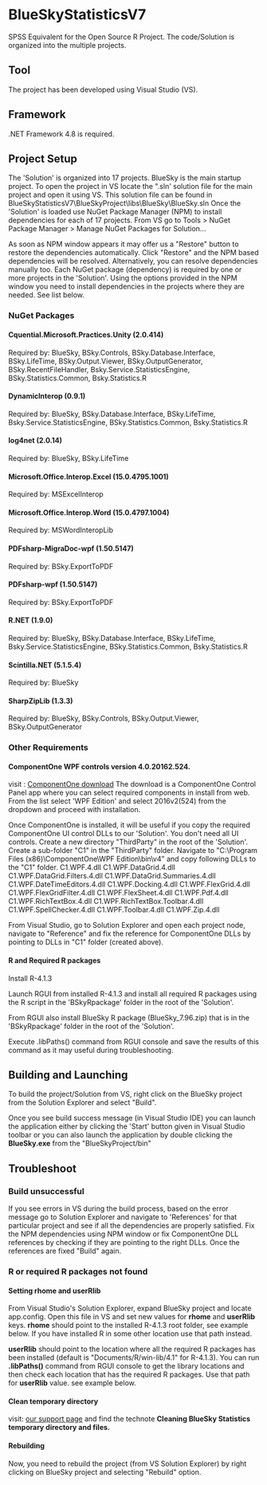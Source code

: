 # BlueSkyStatisticsV7
SPSS Equivalent for the Open Source R Project.
The code/Solution is organized into the multiple projects.
## Tool
The project has been developed using Visual Studio (VS).

## Framework
.NET Framework 4.8 is required.

## Project Setup
The 'Solution' is organized into 17 projects. BlueSky is the main startup project. To open the project in VS locate the ".sln' solution file for the main project and open it using VS. This solution file can be found in BlueSkyStatisticsV7\BlueSkyProject\libs\BlueSky\BlueSky.sln
Once the 'Solution' is loaded use NuGet Package Manager (NPM) to install dependencies for each of 17 projects. From VS go to
Tools > NuGet Package Manager > Manage NuGet Packages for Solution...

As soon as NPM window appears it may offer us a "Restore" button to restore the dependencies automatically. Click "Restore" and the NPM based dependencies will be resolved. Alternatively, you can resolve dependencies manually too. Each NuGet package (dependency) is required by one or more projects in the 'Solution'. Using the options provided in the NPM window you need to install dependencies in the projects where they are needed. See list below.

### NuGet Packages

#### Cquential.Microsoft.Practices.Unity (2.0.414)
Required by:
BlueSky, BSky.Controls,  BSky.Database.Interface, BSky.LifeTime, BSky.Output.Viewer, BSky.OutputGenerator, BSky.RecentFileHandler, Bsky.Service.StatisticsEngine, BSky.Statistics.Common, Bsky.Statistics.R

#### DynamicInterop (0.9.1)
Required by:
BlueSky, BSky.Database.Interface, BSky.LifeTime, Bsky.Service.StatisticsEngine, BSky.Statistics.Common, Bsky.Statistics.R

#### log4net (2.0.14)
Required by:
BlueSky, BSky.LifeTime

#### Microsoft.Office.Interop.Excel (15.0.4795.1001)
Required by:
MSExcelInterop

#### Microsoft.Office.Interop.Word (15.0.4797.1004)
Required by:
MSWordInteropLib

#### PDFsharp-MigraDoc-wpf (1.50.5147)
Required by:
BSky.ExportToPDF

#### PDFsharp-wpf (1.50.5147)
Required by:
BSky.ExportToPDF

#### R.NET (1.9.0)
Required by:
BlueSky, BSky.Database.Interface, BSky.LifeTime, Bsky.Service.StatisticsEngine, BSky.Statistics.Common, Bsky.Statistics.R

#### Scintilla.NET (5.1.5.4)
Required by:
BlueSky

#### SharpZipLib (1.3.3)
Required by:
BlueSky, BSky.Controls, BSky.Output.Viewer, BSky.OutputGenerator

### Other Requirements

#### ComponentOne WPF controls version 4.0.20162.524.
visit : [ComponentOne download](https://www.grapecity.com/componentone/download)
The download is a ComponentOne Control Panel app where you can select required components in install from web. From the list select 'WPF Edition' and select 2016v2(524) from the dropdown and proceed with installation.

Once ComponentOne is installed, it will be useful if you copy the required ComponentOne UI control DLLs to our 'Solution'. You don't need all UI controls. Create a new directory "ThirdParty" in the root of the 'Solution'. Create a sub-folder "C1" in the "ThirdParty" folder. Navigate to "C:\Program Files (x86)\ComponentOne\WPF Edition\bin\v4" and copy following DLLs to the "C1" folder.
C1.WPF.4.dll
C1.WPF.DataGrid.4.dll
C1.WPF.DataGrid.Filters.4.dll
C1.WPF.DataGrid.Summaries.4.dll
C1.WPF.DateTimeEditors.4.dll
C1.WPF.Docking.4.dll
C1.WPF.FlexGrid.4.dll
C1.WPF.FlexGridFilter.4.dll
C1.WPF.FlexSheet.4.dll
C1.WPF.Pdf.4.dll
C1.WPF.RichTextBox.4.dll
C1.WPF.RichTextBox.Toolbar.4.dll
C1.WPF.SpellChecker.4.dll
C1.WPF.Toolbar.4.dll
C1.WPF.Zip.4.dll

From Visual Studio, go to Solution Explorer and open each project node, navigate to "Reference" and fix the reference for ComponentOne DLLs by pointing to DLLs in "C1" folder (created above).

#### R and Required R packages

Install R-4.1.3 

Launch RGUI from installed R-4.1.3 and install all required R packages using the R script in the 'BSkyRpackage' folder in the root of the 'Solution'.

From RGUI also install BlueSky R package (BlueSky_7.96.zip) that is in the 'BSkyRpackage' folder in the root of the 'Solution'.

Execute .libPaths() command from RGUI console and save the results of this command as it may useful during troubleshooting.

## Building and Launching
To build the project/Solution from VS, right click on the BlueSky project from the Solution Explorer and select "Build".

Once you see build success message (in Visual Studio IDE) you can launch the application either by clicking the 'Start' button given in Visual Studio toolbar or you can also launch the application by double clicking the **BlueSky.exe** from the "BlueSkyProject/bin"

## Troubleshoot

### Build unsuccessful

If you see errors in VS during the build process, based on the error message go to Solution Explorer and navigate to 'References' for that particular project and see if all the dependencies are properly satisfied. Fix the NPM dependencies using NPM window or fix ComponentOne DLL references by checking if they are pointing to the right DLLs. Once the references are fixed "Build" again.

### R or required R packages not found

#### Setting rhome and userRlib
From Visual Studio's Solution Explorer, expand BlueSky project and locate app.config. Open this file in VS and set new values for **rhome** and **userRlib** keys. 
**rhome** should point to the installed R-4.1.3 root folder, see example below. If you have installed R in some other location use that path instead.
<add key="rhome" value="C:/Program Files/R/R-4.1.3"/>

**userRlib** should point to the location where all the required R packages has been installed (default is "Documents/R/win-lib/4.1" for R-4.1.3). You can run **.libPaths()** command from RGUI console to get the library locations and then check each location that has the required R packages. Use that path for **userRlib** value. see example below.
<add key="userRlib" value="C:/Users/USERNAME/Documents/R/win-library/4.1"/>

#### Clean temporary directory
visit: [our support page](https://www.blueskystatistics.com/category-s/115.htm) and find the technote **Cleaning BlueSky Statistics temporary directory and files.**

#### Rebuilding
Now, you need to rebuild the project (from VS Solution Explorer) by right clicking on BlueSky project and selecting "Rebuild" option.

